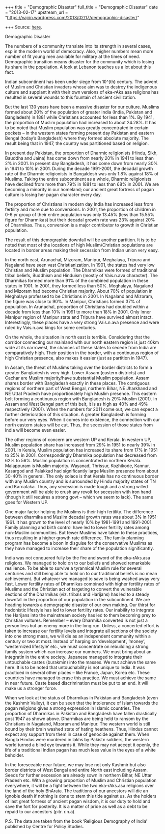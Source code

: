 +++
title = "Demographic Disaster"
full_title = "Demographic Disaster"
date = "2013-02-17"
upstream_url = "https://vajrin.wordpress.com/2013/02/17/demographic-disaster/"

+++
Source: [here](https://vajrin.wordpress.com/2013/02/17/demographic-disaster/).

Demographic Disaster

The numbers of a community translate into its strength in several cases,
esp in the modern world of democracy. Also, higher numbers mean more
number of fit young men available for military at the times of need.
Demographic transition means disaster for the community which is losing
its share in the population. A look at Lebanon teaches us a lot about
this fact.

Indian subcontinent has been under siege from 10^(th) century. The
advent of Muslim and Christian invaders whose aim was to destroy the
indigenous culture and supplant it with their own versions of
eka-rAks.asa religions has resulted in several wounds to this fountain
of ancient civilization.

But the last 130 years have been a massive disaster for our culture.
Muslims formed about 20% of the population of greater India (India,
Pakistan and Bangladesh) in 1881 while Christians accounted for less
than 1%. By 1941, the proportion of Muslim population had increased to
about 24.28%. It has to be noted that Muslim population was greatly
concentrated in certain pockets – in the western states forming present
day Pakistan and eastern Bengal (today’s Bangladesh) where they formed
absolute majority. The result being that in 1947, the country was
partitioned based on religion.

In present day Pakistan, the proportion of Dharmic religionists (Hindu,
Sikh, Bauddha and Jaina) has come down from nearly 20% in 1941 to less
than 2% in 2001. In present day Bangladesh, it has come down from nearly
30% in 1941 to 10% in 2001. During the decade 1991-2001, the decadal
growth rate of the Dharmic religionists in Bangaldesh was only 1.8%
against 18% of Muslims. Taking the entire subcontinent as a whole,
Dharmic religionists have declined from more than 79% in 1881 to less
than 68% in 2001. We are becoming a minority in our homeland; our
ancient great fortress of pagan culture is losing her pagan character
every day.

The proportion of Christians in modern day India has increased less from
fertility and more due to conversions. In 2001, the proportion of
children in 0-6 yr group of their entire population was only 13.45%
(less than 15.55% figure for Dharmikas) but their decadal growth rate
was 23% against 20% of Dharmikas. Thus, conversion is a major
contributor to growth in Christian population.

The result of this demographic downfall will be another partition. It is
to be noted that most of the locations of high Muslim/Christian
populations are located in border areas making their secession from
Indian union very easy.

In the north east, Arunachal, Mizoram, Manipur, Meghalaya, Tripura and
Nagaland have seen vast Christianization. In 1901, the states had very
low Christian and Muslim population. The Dharmikas were formed of
traditional tribal beliefs, Buddhism and Hinduism (mostly of Vais.n.ava
character). The Dharmikas formed more than 91% of the combined
population in these states in 1901. In 2001, they formed less than 50%.
Meghalaya, Nagaland and Mizoram had become Christian majority. About 70%
of population in Meghalaya professed to be Christians in 2001. In
Nagaland and Mizoram, the figure was close to 90%. In Manipur,
Christians formed 37% of population. In Arunachal, proportion of
Christians had doubled within a decade from less than 10% in 1991 to
more than 18% in 2001. Only Inner Manipur region of Manipur state and
Tripura have survived almost intact. Interestingly, these places have a
very strong Vais.n.ava presence and were ruled by Vais.n.ava kings for
some centuries.

On the whole, the situation in north east is terrible. Considering that
the corridor connecting our mainland with our north eastern region is
just 40km wide at its narrowest, the chances of these states to secede
from India are comparatively high. Their position in the border, with a
continuous region of high Christian presence, also makes it easier (just
as partition in 1947).

In Assam, the threat of Muslims taking over the border districts to form
a greater Bangladesh is very high. Lower Assam (eastern districts) and
Cachar are Muslim majority/have substantial Muslim population. Assam
shares border with Bangladesh exactly in these places. The contiguous
regions of northern part of West Bengal, northern Bihar, NE Jharkhand
and NE Uttat Pradesh have proportionately high Muslim presence. This
eastern belt forming a continuous region with Bangladesh is 29% Muslim
(2001). In Assam and West Bengal part of this belt, it is as high as 40%
and 49% respectively (2001). When the numbers for 2011 come out, we can
expect a further deterioration of this situation. A greater Bangladesh
is forming before our very eyes. When it comes into existence, the
connection with our north eastern states will be cut. Thus, the
secession of those states from India will become even easier.

The other regions of concern are western UP and Kerala. In western UP,
Muslim population share has increased from 29% in 1951 to nearly 39% in
2001. In Kerala, Muslim population has increased its share from 17% in
1951 to 25% in 2001. Correspondingly Dharmika population has decreased
from 62% to 56%. Muslim population is concentrated in northern Kerala.
Malappuram is Muslim majority. Wayanad, Thrissur, Kozhikode, Kannur,
Kasargod and Palakkad had significantly large Muslim presence from about
30-40% in general. The only solace is that Kerala has no continuous
border with any Muslim country and is surrounded by Hindu majority
states of TN and Karnataka. Thus, any secession is made tough and a
strong willed government will be able to crush any revolt for secession
with iron hand (though it still requires a strong govt – which we seem
to lack). The same goes for Western UP.

One major factor helping the Muslims is their high fertility. The
difference between dharmika and Muslim decadal growth rates was about 3%
in 1951-1961. It has grown to the level of nearly 10% by 1981-1991 and
1991-2001. Family planning and birth control have led to lower fertility
rates among non-Muslim communities. But fewer Muslims have taken to
these practices, thus resulting in a higher growth rate difference. The
family planning program has become a boon in disguise for the
conservative Muslims as they have managed to increase their share of the
population significantly.

India was not conquered fully by the fire and sword of the eka-rAks.asa
religions. We managed to hold on to our beliefs and showed remarkable
resilience. To be able to survive a tyrannical Muslim rule for several
centuries and still being able to hold on to our traditional beliefs is
no mean achievement. But whatever we managed to save is being washed
away very fast. Lower fertility rates of Dharmikas combined with higher
fertility rates of Muslims and the Christian act of targeting to convert
the vulnerable sections of the Dharmikas (viz. tribals and Harijans) has
led to a steady downfall in the proportion of our population in the
subcontinent. We are heading towards a demographic disaster of our own
making. Our thirst for hedonistic lifestyle has led to lower fertility
rates. Our inability to integrate the Harijans into the mainstream
society has led to them becoming prey to Christian vultures. Remember –
every Dharmika converted is not just a person less but an enemy more in
the long run. Unless, a concerted effort is taken to increase our
fertility levels and integrate all sections of the society into one
strong mass, we will die as an independent community within a century or
two at most. Instead of harping on ‘development’, ‘money’, ‘westernized
lifestyle’ etc., we must concentrate on rebuilding a strong family
system which can increase our numbers. We must bring about an integratin
in the entire society. Japanese managed to integrate their untouchable
castes (burakmin) into the masses. We mut achieve the same here. It is
to be noted that untouchability is not unique to India. It was practiced
in several other places – like France, Japan, Korea etc. These countries
have managed to erase this practice. We must achieve the same in near
future. Caste based discrimination must be put to an end. It will make
us a stronger force.

When we look at the status of Dharmikas in Pakistan and Bangladesh (even
the Kashmir Valley), it can be seen that the intolerance of Islam
towards the pagan religions gives a strong expression in Islamic
countries. The proportion of Dharmikas in Pakistan and Bangladesh have
fallen drastically post 1947 as shown above. Dharmikas are being held to
ransom by the Christians in Nagaland, Mizoram and Manipur. The western
world is still bound by their brain washed state of hating heathens.
Thus, Hindus cannot expect any support from them in case of genocide
against them. When Bangla Hindus were murdered in lakhs by Pakistn
soldiers, the western world turned a blind eye towards it. While they
may not accept it openly, the life of a traditional Indian pagan has
much less value in the eyes of a white beholder.

In the foreseeable near future, we may lose not only Kashmir but also
border districts of West Bengal and entire North east including Assam.
Seeds for further secession are already sown in northern Bihar, NE Uttar
Pradesh etc. With a growing proportion of Muslim and Christian
population everywhere, it will be a fight between the two eka-rAks.asa
religions over the land of the holy BhArata. The traditions of our
ancestors will die an ignoble death if nothing is done to stem this tide
against us. As the holders of last great fortress of ancient pagan
wisdom, it is our duty to hold and save the fort for posterity. It is a
matter of pride as well as a debt to be repaid to our ancestors (pitr.
r.n.a).

P.S. The data are taken from the book ‘Religious Demography of India’
published by Centre for Policy Studies.

